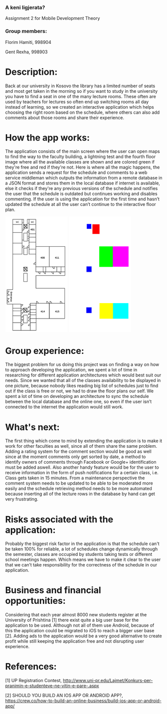 ### A keni ligjerata?
Assignment 2 for Mobile Development Theory

### Group members:
Florim Hamiti, 998904

Gent Rexha, 998903

# Description:
Back at our university in Kosovo the library has a limited number of seats and most
get taken in the morning so if you want to study in the university you have to find a seat in
one of the many lecture rooms. These often are used by teachers for lectures so often end up
switching rooms all day instead of learning, so we created an interactive application which helps
choosing the right room based on the schedule, where others can also add comments about those rooms and share their experience.

# How the app works:
The application consists of the main screen where the user can open maps to find the way to the faculty building, a lightning test and the fourth floor image where all the available classes are shown and are colored green if they're free and red if they're not. Here is where all the magic happens, the application sends a request for the schedule and comments to a web service middleman which outputs the information from a remote database in a JSON format and stores them in the local database if internet is available, else it checks if they're any previous versions of the schedule and notifies the user that the schedule is outdated but continues working and disables commenting. If the user is using the application for the first time and hasn’t updated the schedule at all the user can’t continue to the interactive floor plan.


![test](https://github.com/gentrexha/A_Keni_Ligjerata/blob/master/Description_Images/fourth_floor_.png)
![test2](https://github.com/gentrexha/A_Keni_Ligjerata/blob/master/Description_Images/fourth_floor_area.png)

# Group experience:
The biggest problem for us doing this project was on finding a way on how to approach developing the application, we spent a lot of time in researching for different application architectures which would best suit our needs. Since we wanted that all of the classes availability to be displayed in one picture, because nobody likes reading big list of schedules just to find out if the class is free or not, we had to draw the floor plans our self. We spent a lot of time on developing an architecture to sync the schedule between the local database and the online one, so even if the user isn’t connected to the internet the application would still work.

# What's next:
The first thing which come to mind by extending the application is to make it work for other faculties as well, since all of them share the same problem. Adding a rating system for the comment section would be good as well since at the moment comments only get sorted by date, a method to identify owners of comments through Facebook or Google+ identification must be added aswell. Also another handy feature would be for the user to receive information in the form of push notifications for a certain class, i.e. Class gets taken in 15 minutes. From a maintenance perspective the comment system needs to be updated to be able to be moderated more easily and the schedule retrieving method needs to be more automated because inserting all of the lecture rows in the database by hand can get very frustrating.

# Risks associated with the application:
Probably the biggest risk factor in the application is that the schedule can't be taken 100% for reliable, a lot of schedules change dynamically through the semester, classes are occupied by students taking tests or different school meetings happen. Which means we have to make it clear to the user that we can’t take responsibility for the correctness of the schedule in our application.

# Business and financial opportunities:
Considering that each year almost 8000 new students register at the University of Prishtina [1] there exist quite a big user base for the application to be used. Although not all of them use Android, because of this the application could be migrated to iOS to reach a bigger user base [2]. Adding ads to the application would be a very good alternative to create profit while still keeping the application free and not disrupting user experience.

# References:
[1] UP Registration Contest, http://www.uni-pr.edu/Lajmet/Konkurs-per-pranimin-e-studenteve-ne-vitin-e-pare-.aspx

[2] SHOULD YOU BUILD AN IOS APP OR ANDROID APP?, https://crew.co/how-to-build-an-online-business/build-ios-app-or-android-app/
